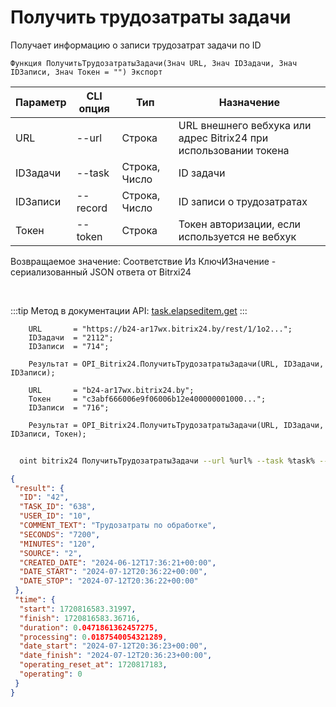 ﻿---
sidebar_position: 4
---

# Получить трудозатраты задачи
 Получает информацию о записи трудозатрат задачи по ID



`Функция ПолучитьТрудозатратыЗадачи(Знач URL, Знач IDЗадачи, Знач IDЗаписи, Знач Токен = "") Экспорт`

  | Параметр | CLI опция | Тип | Назначение |
  |-|-|-|-|
  | URL | --url | Строка | URL внешнего вебхука или адрес Bitrix24 при использовании токена |
  | IDЗадачи | --task | Строка, Число | ID задачи |
  | IDЗаписи | --record | Строка, Число | ID записи о трудозатратах |
  | Токен | --token | Строка | Токен авторизации, если используется не вебхук |

  
  Возвращаемое значение:   Соответствие Из КлючИЗначение - сериализованный JSON ответа от Bitrxi24

<br/>

:::tip
Метод в документации API: [task.elapseditem.get](https://dev.1c-bitrix.ru/rest_help/tasks/task/elapseditem/get.php)
:::
<br/>


```bsl title="Пример кода"
    URL       = "https://b24-ar17wx.bitrix24.by/rest/1/1o2...";
    IDЗадачи  = "2112";
    IDЗаписи  = "714";

    Результат = OPI_Bitrix24.ПолучитьТрудозатратыЗадачи(URL, IDЗадачи, IDЗаписи);

    URL       = "b24-ar17wx.bitrix24.by";
    Токен     = "c3abf666006e9f06006b12e400000001000...";
    IDЗаписи  = "716";

    Результат = OPI_Bitrix24.ПолучитьТрудозатратыЗадачи(URL, IDЗадачи, IDЗаписи, Токен);
```



```sh title="Пример команды CLI"
    
  oint bitrix24 ПолучитьТрудозатратыЗадачи --url %url% --task %task% --record %record% --token %token%

```

```json title="Результат"
{
 "result": {
  "ID": "42",
  "TASK_ID": "638",
  "USER_ID": "10",
  "COMMENT_TEXT": "Трудозатраты по обработке",
  "SECONDS": "7200",
  "MINUTES": "120",
  "SOURCE": "2",
  "CREATED_DATE": "2024-06-12T17:36:21+00:00",
  "DATE_START": "2024-07-12T20:36:22+00:00",
  "DATE_STOP": "2024-07-12T20:36:22+00:00"
 },
 "time": {
  "start": 1720816583.31997,
  "finish": 1720816583.36716,
  "duration": 0.0471861362457275,
  "processing": 0.0187540054321289,
  "date_start": "2024-07-12T20:36:23+00:00",
  "date_finish": "2024-07-12T20:36:23+00:00",
  "operating_reset_at": 1720817183,
  "operating": 0
 }
}
```
